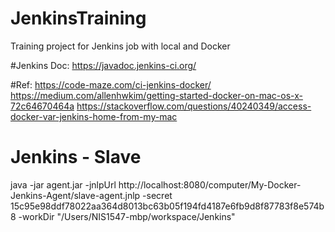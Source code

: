 # JenkinsTraining
Training project for Jenkins job with local and Docker

#Jenkins Doc:
https://javadoc.jenkins-ci.org/

#Ref:
https://code-maze.com/ci-jenkins-docker/
https://medium.com/allenhwkim/getting-started-docker-on-mac-os-x-72c64670464a
https://stackoverflow.com/questions/40240349/access-docker-var-jenkins-home-from-my-mac

# Jenkins - Slave
java -jar agent.jar -jnlpUrl http://localhost:8080/computer/My-Docker-Jenkins-Agent/slave-agent.jnlp -secret 15c95e98ddf78022aa364d8013bc63b05f194fd4187e6fb9d8f87783f8e574b8 -workDir "/Users/NIS1547-mbp/workspace/Jenkins"